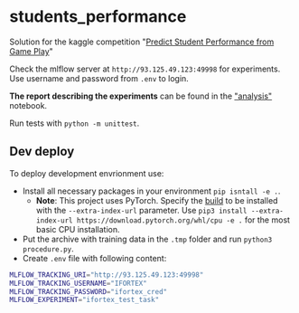 # students_performance

Solution for the kaggle competition "[Predict Student Performance from Game Play](https://github.com/fedorkobak/students_performance.git)"

Check the mlflow server at `http://93.125.49.123:49998` for experiments. Use username and password from `.env` to login.

**The report describing the experiments** can be found in the ["analysis"](analysis.ipynb) notebook.

Run tests with `python -m unittest`.

## Dev deploy

To deploy development envrionment use:

- Install all necessary packages in your environment `pip isntall -e .`.
  - **Note**: This project uses PyTorch. Specify  the [build](https://pytorch.org/get-started/locally/) to be installed with the `--extra-index-url` parameter. Use `pip3 install --extra-index-url https://download.pytorch.org/whl/cpu -e .` for the most basic CPU installation.
- Put the archive with training data in the `.tmp` folder and run `python3 procedure.py`.
- Create `.env` file with following content:

```bash
MLFLOW_TRACKING_URI="http://93.125.49.123:49998"
MLFLOW_TRACKING_USERNAME="IFORTEX"
MLFLOW_TRACKING_PASSWORD="ifortex_cred"
MLFLOW_EXPERIMENT="ifortex_test_task"
```
